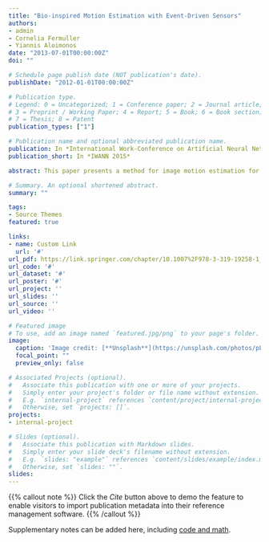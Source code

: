```yaml
---
title: "Bio-inspired Motion Estimation with Event-Driven Sensors"
authors:
- admin
- Cornelia Fermuller
- Yiannis Aloimonos
date: "2013-07-01T00:00:00Z"
doi: ""

# Schedule page publish date (NOT publication's date).
publishDate: "2012-01-01T00:00:00Z"

# Publication type.
# Legend: 0 = Uncategorized; 1 = Conference paper; 2 = Journal article;
# 3 = Preprint / Working Paper; 4 = Report; 5 = Book; 6 = Book section;
# 7 = Thesis; 8 = Patent
publication_types: ["1"]

# Publication name and optional abbreviated publication name.
publication: In *International Work-Conference on Artificial Neural Networks*
publication_short: In *IWANN 2015*

abstract: This paper presents a method for image motion estimation for event-based sensors. Accurate and fast image flow estimation still challenges Computer Vision. A new paradigm based on asynchronous event-based data provides an interesting alternative and has shown to provide good estimation at high contrast contours by estimating motion based on very accurate timing. However, these techniques still fail in regions of high-frequency texture. This work presents a simple method for locating those regions, and a novel phase-based method for event sensors that estimates more accurately these regions. Finally, we evaluate and compare our results with other state-of-the-art techniques

# Summary. An optional shortened abstract.
summary: ""

tags:
- Source Themes
featured: true

links:
- name: Custom Link
  url: '#'
url_pdf: https://link.springer.com/chapter/10.1007%2F978-3-319-19258-1_27
url_code: '#'
url_dataset: '#'
url_poster: '#'
url_project: ''
url_slides: ''
url_source: ''
url_video: ''

# Featured image
# To use, add an image named `featured.jpg/png` to your page's folder. 
image:
  caption: 'Image credit: [**Unsplash**](https://unsplash.com/photos/pLCdAaMFLTE)'
  focal_point: ""
  preview_only: false

# Associated Projects (optional).
#   Associate this publication with one or more of your projects.
#   Simply enter your project's folder or file name without extension.
#   E.g. `internal-project` references `content/project/internal-project/index.md`.
#   Otherwise, set `projects: []`.
projects:
- internal-project

# Slides (optional).
#   Associate this publication with Markdown slides.
#   Simply enter your slide deck's filename without extension.
#   E.g. `slides: "example"` references `content/slides/example/index.md`.
#   Otherwise, set `slides: ""`.
slides:
---
```


{{% callout note %}}
Click the *Cite* button above to demo the feature to enable visitors to import publication metadata into their reference management software.
{{% /callout %}}

Supplementary notes can be added here, including [code and math](https://sourcethemes.com/academic/docs/writing-markdown-latex/).
